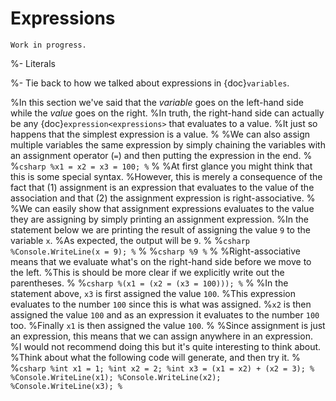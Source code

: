 # Expressions

```{warning}
Work in progress.
```

%- Literals

%- Tie back to how we talked about expressions in {doc}`variables`.

%In this section we've said that the *variable* goes on the left-hand side while the *value* goes on the right.
%In truth, the right-hand side can actually be any {doc}`expression<expressions>` that evaluates to a value.
%It just so happens that the simplest expression is a value.
%
%We can also assign multiple variables the same expression by simply chaining the variables with an assignment operator (`=`) and then putting the expression in the end.
%
%```csharp
%x1 = x2 = x3 = 100;
%```
%
%At first glance you might think that this is some special syntax.
%However, this is merely a consequence of the fact that (1) assignment is an expression that evaluates to the value of the association and that (2) the assignment expression is right-associative.
%
%We can easily show that assignment expressions evaluates to the value they are assigning by simply printing an assignment expression.
%In the statement below we are printing the result of assigning the value `9` to the variable `x`.
%As expected, the output will be `9`.
%
%```csharp
%Console.WriteLine(x = 9);
%```
%
%```csharp
%9
%```
%
%Right-associative means that we evaluate what's on the right-hand side before we move to the left.
%This is should be more clear if we explicitly write out the parentheses.
%
%```csharp
%(x1 = (x2 = (x3 = 100)));
%```
%
%In the statement above, `x3` is first assigned the value `100`.
%This expression evaluates to the number `100` since this is what was assigned.
%`x2` is then assigned the value `100` and as an expression it evaluates to the number `100` too.
%Finally `x1` is then assigned the value `100`.
%
%Since assignment is just an expression, this means that we can assign anywhere in an expression.
%I would not recommend doing this but it's quite interesting to think about.
%Think about what the following code will generate, and then try it.
%
%```csharp
%int x1 = 1;
%int x2 = 2;
%int x3 = (x1 = x2) + (x2 = 3);
%
%Console.WriteLine(x1);
%Console.WriteLine(x2);
%Console.WriteLine(x3);
%```
